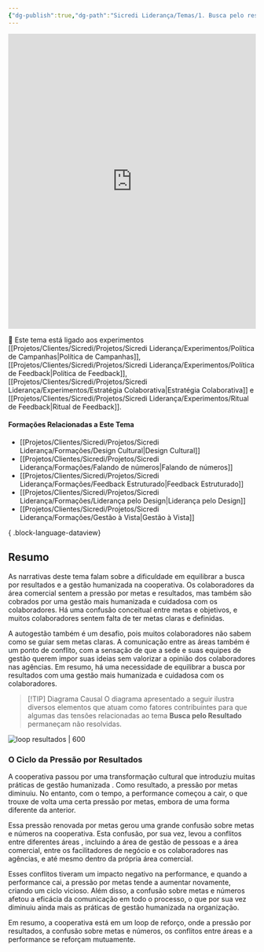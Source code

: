 ```yaml
---
{"dg-publish":true,"dg-path":"Sicredi Liderança/Temas/1. Busca pelo resultado.md","permalink":"/Sicredi Liderança/Temas/1. Busca pelo resultado/"}
---
```



  <iframe src="https://embed.kumu.io/d9faf8d0f3e47f3ea406f06c470b7f20" width="100%" height="600" frameborder="0"></iframe>

🔗 Este tema está ligado aos experimentos [[Projetos/Clientes/Sicredi/Projetos/Sicredi Liderança/Experimentos/Política de Campanhas\|Política de Campanhas]], [[Projetos/Clientes/Sicredi/Projetos/Sicredi Liderança/Experimentos/Política de Feedback\|Política de Feedback]], [[Projetos/Clientes/Sicredi/Projetos/Sicredi Liderança/Experimentos/Estratégia Colaborativa\|Estratégia Colaborativa]] e [[Projetos/Clientes/Sicredi/Projetos/Sicredi Liderança/Experimentos/Ritual de Feedback\|Ritual de Feedback]].

#### Formações Relacionadas a Este Tema
- [[Projetos/Clientes/Sicredi/Projetos/Sicredi Liderança/Formações/Design Cultural\|Design Cultural]]
- [[Projetos/Clientes/Sicredi/Projetos/Sicredi Liderança/Formações/Falando de números\|Falando de números]]
- [[Projetos/Clientes/Sicredi/Projetos/Sicredi Liderança/Formações/Feedback Estruturado\|Feedback Estruturado]]
- [[Projetos/Clientes/Sicredi/Projetos/Sicredi Liderança/Formações/Liderança pelo Design\|Liderança pelo Design]]
- [[Projetos/Clientes/Sicredi/Projetos/Sicredi Liderança/Formações/Gestão à Vista\|Gestão à Vista]]

{ .block-language-dataview}

## Resumo

As narrativas deste tema falam sobre a dificuldade em equilibrar a busca por resultados e a gestão humanizada na cooperativa. Os colaboradores da área comercial sentem a pressão por metas e resultados, mas também são cobrados por uma gestão mais humanizada e cuidadosa com os colaboradores. Há uma confusão conceitual entre metas e objetivos, e muitos colaboradores sentem falta de ter metas claras e definidas. 

A autogestão também é um desafio, pois muitos colaboradores não sabem como se guiar sem metas claras. A comunicação entre as áreas também é um ponto de conflito, com a sensação de que a sede e suas equipes de gestão querem impor suas ideias sem valorizar a opinião dos colaboradores nas agências. Em resumo, há uma necessidade de equilibrar a busca por resultados com uma gestão mais humanizada e cuidadosa com os colaboradores.

> [!TIP] Diagrama Causal
> O diagrama apresentado a seguir ilustra diversos elementos que atuam como fatores contribuintes para que algumas das tensões relacionadas ao tema **Busca pelo Resultado** permaneçam não resolvidas.

![loop resultados | 600 ](https://scrdmapa.netlify.app/img/loop_resultados.png)

### O Ciclo da Pressão por Resultados

A cooperativa passou por uma transformação cultural que introduziu muitas práticas de gestão humanizada . Como resultado, a pressão por metas diminuiu. No entanto, com o tempo, a performance começou a cair, o que trouxe de volta uma certa pressão por metas, embora de uma forma diferente da anterior.

Essa pressão renovada por metas gerou uma grande confusão sobre metas e números  na cooperativa. Esta confusão, por sua vez, levou a conflitos entre diferentes áreas , incluindo a área de gestão de pessoas e a área comercial, entre os facilitadores de negócio e os colaboradores nas agências, e até mesmo dentro da própria área comercial.

Esses conflitos tiveram um impacto negativo na performance, e quando a performance cai, a pressão por metas tende a aumentar novamente, criando um ciclo vicioso. Além disso, a confusão sobre metas e números afetou a eficácia da comunicação em todo o processo, o que por sua vez diminuiu ainda mais as práticas de gestão humanizada na organização.

Em resumo, a cooperativa está em um loop de reforço, onde a pressão por resultados, a confusão sobre metas e números, os conflitos entre áreas e a performance se reforçam mutuamente. 